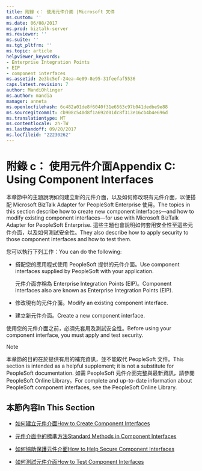 ```yaml
---
title: 附錄 c： 使用元件介面 |Microsoft 文件
ms.custom: ''
ms.date: 06/08/2017
ms.prod: biztalk-server
ms.reviewer: ''
ms.suite: ''
ms.tgt_pltfrm: ''
ms.topic: article
helpviewer_keywords:
- Enterprise Integration Points
- EIP
- component interfaces
ms.assetid: 2e3bc5ef-24ea-4e09-8e95-31feefaf5536
caps.latest.revision: 7
author: MandiOhlinger
ms.author: mandia
manager: anneta
ms.openlocfilehash: 6c482a01de8f6040f31e6563c97b041dedbe9e88
ms.sourcegitcommit: cb908c540d8f1a692d01dc8f313e16cb4b4e696d
ms.translationtype: MT
ms.contentlocale: zh-TW
ms.lasthandoff: 09/20/2017
ms.locfileid: "22230262"
---
```

# <a name="appendix-c-using-component-interfaces"></a><span data-ttu-id="7a398-102">附錄 c： 使用元件介面</span><span class="sxs-lookup"><span data-stu-id="7a398-102">Appendix C: Using Component Interfaces</span></span>
<span data-ttu-id="7a398-103">本章節中的主題說明如何建立新的元件介面，以及如何修改現有元件介面，以便搭配 Microsoft BizTalk Adapter for PeopleSoft Enterprise 使用。</span><span class="sxs-lookup"><span data-stu-id="7a398-103">The topics in this section describe how to create new component interfaces—and how to modify existing component interfaces—for use with Microsoft BizTalk Adapter for PeopleSoft Enterprise.</span></span> <span data-ttu-id="7a398-104">這些主題也會說明如何套用安全性至這些元件介面，以及如何測試安全性。</span><span class="sxs-lookup"><span data-stu-id="7a398-104">They also describe how to apply security to those component interfaces and how to test them.</span></span>  
  
 <span data-ttu-id="7a398-105">您可以執行下列工作：</span><span class="sxs-lookup"><span data-stu-id="7a398-105">You can do the following:</span></span>  
  
-   <span data-ttu-id="7a398-106">搭配您的應用程式使用 PeopleSoft 提供的元件介面。</span><span class="sxs-lookup"><span data-stu-id="7a398-106">Use component interfaces supplied by PeopleSoft with your application.</span></span>  
  
     <span data-ttu-id="7a398-107">元件介面亦稱為 Enterprise Integration Points (EIP)。</span><span class="sxs-lookup"><span data-stu-id="7a398-107">Component interfaces also are known as Enterprise Integration Points (EIP).</span></span>  
  
-   <span data-ttu-id="7a398-108">修改現有的元件介面。</span><span class="sxs-lookup"><span data-stu-id="7a398-108">Modify an existing component interface.</span></span>  
  
-   <span data-ttu-id="7a398-109">建立新元件介面。</span><span class="sxs-lookup"><span data-stu-id="7a398-109">Create a new component interface.</span></span>  
  
 <span data-ttu-id="7a398-110">使用您的元件介面之前，必須先套用及測試安全性。</span><span class="sxs-lookup"><span data-stu-id="7a398-110">Before using your component interface, you must apply and test security.</span></span>  
  
> [!NOTE]
>  <span data-ttu-id="7a398-111">本章節的目的在於提供有用的補充資訊，並不能取代 PeopleSoft 文件。</span><span class="sxs-lookup"><span data-stu-id="7a398-111">This section is intended as a helpful supplement; it is not a substitute for PeopleSoft documentation.</span></span> <span data-ttu-id="7a398-112">如需 PeopleSoft 元件介面完整與最新資訊，請參閱 PeopleSoft Online Library。</span><span class="sxs-lookup"><span data-stu-id="7a398-112">For complete and up-to-date information about PeopleSoft component interfaces, see the PeopleSoft Online Library.</span></span>  
  
## <a name="in-this-section"></a><span data-ttu-id="7a398-113">本節內容</span><span class="sxs-lookup"><span data-stu-id="7a398-113">In This Section</span></span>  
  
-   [<span data-ttu-id="7a398-114">如何建立元件介面</span><span class="sxs-lookup"><span data-stu-id="7a398-114">How to Create Component Interfaces</span></span>](../core/how-to-create-component-interfaces.md)  
  
-   [<span data-ttu-id="7a398-115">元件介面中的標準方法</span><span class="sxs-lookup"><span data-stu-id="7a398-115">Standard Methods in Component Interfaces</span></span>](../core/standard-methods-in-component-interfaces.md)  
  
-   [<span data-ttu-id="7a398-116">如何協助保護元件介面</span><span class="sxs-lookup"><span data-stu-id="7a398-116">How to Help Secure Component Interfaces</span></span>](../core/how-to-help-secure-component-interfaces.md)  
  
-   [<span data-ttu-id="7a398-117">如何測試元件介面</span><span class="sxs-lookup"><span data-stu-id="7a398-117">How to Test Component Interfaces</span></span>](../core/how-to-test-component-interfaces.md)